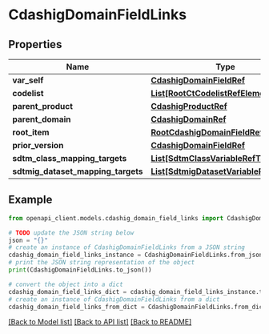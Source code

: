 # CdashigDomainFieldLinks


## Properties

Name | Type | Description | Notes
------------ | ------------- | ------------- | -------------
**var_self** | [**CdashigDomainFieldRef**](CdashigDomainFieldRef.md) |  | [optional] 
**codelist** | [**List[RootCtCodelistRefElement]**](RootCtCodelistRefElement.md) |  | [optional] 
**parent_product** | [**CdashigProductRef**](CdashigProductRef.md) |  | [optional] 
**parent_domain** | [**CdashigDomainRef**](CdashigDomainRef.md) |  | [optional] 
**root_item** | [**RootCdashigDomainFieldRef**](RootCdashigDomainFieldRef.md) |  | [optional] 
**prior_version** | [**CdashigDomainFieldRef**](CdashigDomainFieldRef.md) |  | [optional] 
**sdtm_class_mapping_targets** | [**List[SdtmClassVariableRefTarget]**](SdtmClassVariableRefTarget.md) |  | [optional] 
**sdtmig_dataset_mapping_targets** | [**List[SdtmigDatasetVariableRefTarget]**](SdtmigDatasetVariableRefTarget.md) |  | [optional] 

## Example

```python
from openapi_client.models.cdashig_domain_field_links import CdashigDomainFieldLinks

# TODO update the JSON string below
json = "{}"
# create an instance of CdashigDomainFieldLinks from a JSON string
cdashig_domain_field_links_instance = CdashigDomainFieldLinks.from_json(json)
# print the JSON string representation of the object
print(CdashigDomainFieldLinks.to_json())

# convert the object into a dict
cdashig_domain_field_links_dict = cdashig_domain_field_links_instance.to_dict()
# create an instance of CdashigDomainFieldLinks from a dict
cdashig_domain_field_links_from_dict = CdashigDomainFieldLinks.from_dict(cdashig_domain_field_links_dict)
```
[[Back to Model list]](../README.md#documentation-for-models) [[Back to API list]](../README.md#documentation-for-api-endpoints) [[Back to README]](../README.md)


